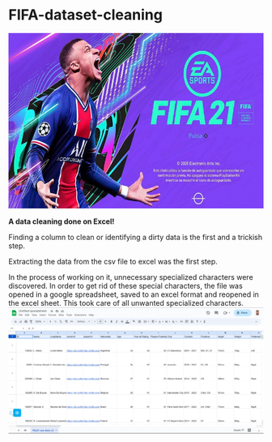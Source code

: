 # FIFA-dataset-cleaning

![](FIFA_21.jpg)

**A data cleaning done on Excel!** 

Finding a column to clean or identifying a dirty data is the first and a trickish step.

Extracting the data from the csv file to excel was the first step.  

In the process of working on it, unnecessary specialized characters were discovered. In order to get rid of these special characters, the file was opened in a google spreadsheet, saved to an excel format and reopened in the excel sheet. This took care of all unwanted specialized characters.
![](Screenshot(47).png)
